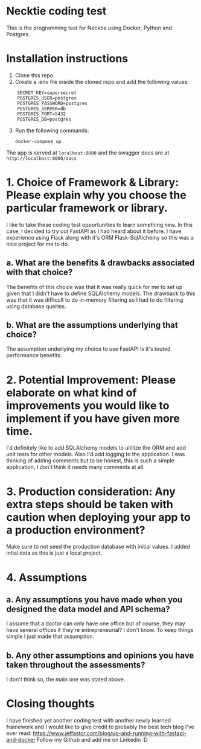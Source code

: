 # Necktie coding test 

This is the programming test for Necktie using Docker, Python and Postgres.

# Installation instructions
1) Clone this repo. 
2) Create a .env file inside the cloned repo and add the following values:
```
    SECRET_KEY=supersecret
    POSTGRES_USER=postgres
    POSTGRES_PASSWORD=postgres
    POSTGRES_SERVER=db
    POSTGRES_PORT=5432
    POSTGRES_DB=postgres
```
3) Run the following commands:

    `docker-compose up`

The app is served at `localhost:8000` and the swagger docs are at `http://localhost:8000/docs`


# 1. Choice of Framework & Library: Please explain why you choose the particular framework or library.

I like to take these coding test opportunities to learn something new. In this case, I decided to try out FastAPI as I had heard about it before. I have experience using Flask along with it's ORM Flask-SqlAlchemy so this was a nice project for me to do. 

## a. What are the benefits & drawbacks associated with that choice?
The benefits of this choice was that it was really quick for me to set up given that I didn't have to define SQLAlchemy models. The drawback to this was that it was difficult to do in-memory filtering so I had to do filtering using database queries.

## b. What are the assumptions underlying that choice?
The assumption underlying my choice to use FastAPI is it's touted performance benefits.

# 2. Potential Improvement: Please elaborate on what kind of improvements you would like to implement if you have given more time.
I'd definitely like to add SQLAlchemy models to uitilize the ORM  and add unit tests for other models. Also I'd add logging to the application. I was thinking of adding comments but to be honest, this is such a simple application, I don't think it needs many comments at all. 

# 3. Production consideration: Any extra steps should be taken with caution when deploying your app to a production environment?
Make sure to not seed the production database with initial values. I added intial data as this is just a local project.
# 4. Assumptions

## a. Any assumptions you have made when you designed the data model and API schema?
I assume that a doctor can only have one office but of course, they may have several offices if they're entrepreneurial? I don't know. To keep things simple I just made that assumption. 

## b. Any other assumptions and opinions you have taken throughout the assessments?
I don't think so, the main one was stated above.

# Closing thoughts
I have finished yet another coding test with another newly learned framework and I would like to give credit to probably the best tech blog I've ever read: https://www.jeffastor.com/blog/up-and-running-with-fastapi-and-docker 
Follow my Github and add me on Linkedin :D
